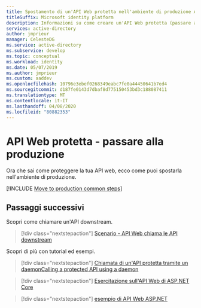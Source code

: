 ```yaml
---
title: Spostamento di un'API Web protetta nell'ambiente di produzione Azure
titleSuffix: Microsoft identity platform
description: Informazioni su come creare un'API Web protetta (passare all'ambiente di produzione).
services: active-directory
author: jmprieur
manager: CelesteDG
ms.service: active-directory
ms.subservice: develop
ms.topic: conceptual
ms.workload: identity
ms.date: 05/07/2019
ms.author: jmprieur
ms.custom: aaddev
ms.openlocfilehash: 10796e3ebef0268349eabc7fe0a44450641b7ed4
ms.sourcegitcommit: d187fe0143d7dbaf8d775150453bd3c188087411
ms.translationtype: MT
ms.contentlocale: it-IT
ms.lasthandoff: 04/08/2020
ms.locfileid: "80882353"
---
```

# <a name="protected-web-api---move-to-production"></a>API Web protetta - passare alla produzione

Ora che sai come proteggere la tua API web, ecco come puoi spostarla nell'ambiente di produzione.

[!INCLUDE [Move to production common steps](../../../includes/active-directory-develop-scenarios-production.md)]

## <a name="next-steps"></a>Passaggi successivi

Scopri come chiamare un'API downstream.

> [!div class="nextstepaction"]
> [Scenario - API Web chiama le API downstream](scenario-web-api-call-api-overview.md)

Scopri di più con tutorial ed esempi.

> [!div class="nextstepaction"]
> [Chiamata di un'API protetta tramite un daemonCalling a protected API using a daemon](https://github.com/Azure-Samples/active-directory-dotnetcore-daemon-v2/tree/master/2-Call-OwnApi)

> [!div class="nextstepaction"]
> [Esercitazione sull'API Web di ASP.NET Core](https://github.com/Azure-Samples/active-directory-dotnet-native-aspnetcore-v2)

> [!div class="nextstepaction"]
> [esempio di API Web ASP.NET](https://github.com/azureadquickstarts/appmodelv2-nativeclient-dotnet)

